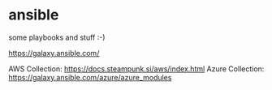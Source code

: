 # ansible

some playbooks and stuff :-)

https://galaxy.ansible.com/

AWS Collection: https://docs.steampunk.si/aws/index.html
Azure Collection: https://galaxy.ansible.com/azure/azure_modules


